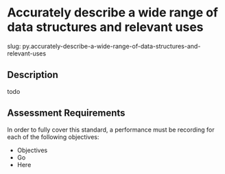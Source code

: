 
# Accurately describe a wide range of data structures and relevant uses

slug: py.accurately-describe-a-wide-range-of-data-structures-and-relevant-uses

## Description
todo

## Assessment Requirements
In order to fully cover this standard, a performance must be recording for each of the following objectives:

- Objectives
- Go
- Here

          